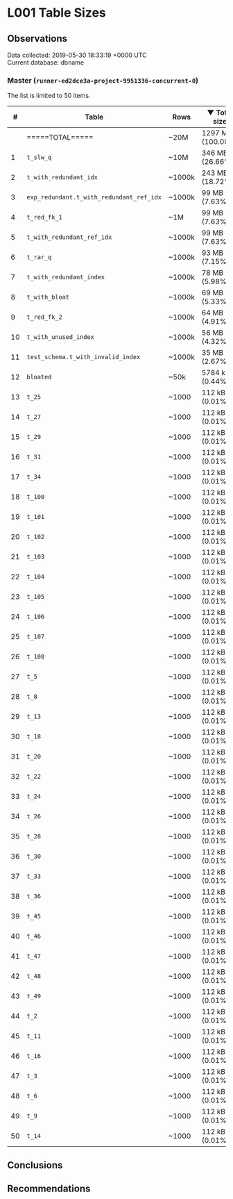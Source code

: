 # L001 Table Sizes #

## Observations ##
Data collected: 2019-05-30 18:33:19 +0000 UTC  
Current database: dbname  



### Master (`runner-ed2dce3a-project-9951336-concurrent-0`) ###
The list is limited to 50 items.  

| \# | Table | Rows | &#9660;&nbsp;Total size | Table size | Index(es) Size | TOAST Size |
|---|---|------|------------|------------|----------------|------------|
|<no value> | =====TOTAL===== | ~20M | 1297 MB (100.00%) | 776 MB (100.00%) | 521 MB (100.00%) | 56 kB (100.00%)|
|1 | `t_slw_q` | ~10M | 346 MB (26.66%) | 346 MB (44.57%) | 0 bytes (0.00%) | <no value>|
|2 | `t_with_redundant_idx` | ~1000k | 243 MB (18.72%) | 50 MB (6.42%) | 193 MB (37.04%) | <no value>|
|3 | `exp_redundant.t_with_redundant_ref_idx` | ~1000k | 99 MB (7.63%) | 35 MB (4.46%) | 64 MB (12.35%) | <no value>|
|4 | `t_red_fk_1` | ~1M | 99 MB (7.63%) | 35 MB (4.46%) | 64 MB (12.35%) | <no value>|
|5 | `t_with_redundant_ref_idx` | ~1000k | 99 MB (7.63%) | 35 MB (4.46%) | 64 MB (12.35%) | <no value>|
|6 | `t_rar_q` | ~1000k | 93 MB (7.15%) | 50 MB (6.44%) | 43 MB (8.22%) | <no value>|
|7 | `t_with_redundant_index` | ~1000k | 78 MB (5.98%) | 35 MB (4.46%) | 43 MB (8.23%) | <no value>|
|8 | `t_with_bloat` | ~1000k | 69 MB (5.33%) | 69 MB (8.92%) | 0 bytes (0.00%) | <no value>|
|9 | `t_red_fk_2` | ~1000k | 64 MB (4.91%) | 42 MB (5.45%) | 21 MB (4.12%) | <no value>|
|10 | `t_with_unused_index` | ~1000k | 56 MB (4.32%) | 35 MB (4.46%) | 21 MB (4.12%) | <no value>|
|11 | `test_schema.t_with_invalid_index` | ~1000k | 35 MB (2.67%) | 35 MB (4.46%) | 0 bytes (0.00%) | <no value>|
|12 | `bloated` | ~50k | 5784 kB (0.44%) | 3576 kB (0.45%) | 2208 kB (0.41%) | <no value>|
|13 | `t_25` | ~1000 | 112 kB (0.01%) | 72 kB (0.01%) | 40 kB (0.01%) | <no value>|
|14 | `t_27` | ~1000 | 112 kB (0.01%) | 72 kB (0.01%) | 40 kB (0.01%) | <no value>|
|15 | `t_29` | ~1000 | 112 kB (0.01%) | 72 kB (0.01%) | 40 kB (0.01%) | <no value>|
|16 | `t_31` | ~1000 | 112 kB (0.01%) | 72 kB (0.01%) | 40 kB (0.01%) | <no value>|
|17 | `t_34` | ~1000 | 112 kB (0.01%) | 72 kB (0.01%) | 40 kB (0.01%) | <no value>|
|18 | `t_100` | ~1000 | 112 kB (0.01%) | 72 kB (0.01%) | 40 kB (0.01%) | <no value>|
|19 | `t_101` | ~1000 | 112 kB (0.01%) | 72 kB (0.01%) | 40 kB (0.01%) | <no value>|
|20 | `t_102` | ~1000 | 112 kB (0.01%) | 72 kB (0.01%) | 40 kB (0.01%) | <no value>|
|21 | `t_103` | ~1000 | 112 kB (0.01%) | 72 kB (0.01%) | 40 kB (0.01%) | <no value>|
|22 | `t_104` | ~1000 | 112 kB (0.01%) | 72 kB (0.01%) | 40 kB (0.01%) | <no value>|
|23 | `t_105` | ~1000 | 112 kB (0.01%) | 72 kB (0.01%) | 40 kB (0.01%) | <no value>|
|24 | `t_106` | ~1000 | 112 kB (0.01%) | 72 kB (0.01%) | 40 kB (0.01%) | <no value>|
|25 | `t_107` | ~1000 | 112 kB (0.01%) | 72 kB (0.01%) | 40 kB (0.01%) | <no value>|
|26 | `t_108` | ~1000 | 112 kB (0.01%) | 72 kB (0.01%) | 40 kB (0.01%) | <no value>|
|27 | `t_5` | ~1000 | 112 kB (0.01%) | 72 kB (0.01%) | 40 kB (0.01%) | <no value>|
|28 | `t_8` | ~1000 | 112 kB (0.01%) | 72 kB (0.01%) | 40 kB (0.01%) | <no value>|
|29 | `t_13` | ~1000 | 112 kB (0.01%) | 72 kB (0.01%) | 40 kB (0.01%) | <no value>|
|30 | `t_18` | ~1000 | 112 kB (0.01%) | 72 kB (0.01%) | 40 kB (0.01%) | <no value>|
|31 | `t_20` | ~1000 | 112 kB (0.01%) | 72 kB (0.01%) | 40 kB (0.01%) | <no value>|
|32 | `t_22` | ~1000 | 112 kB (0.01%) | 72 kB (0.01%) | 40 kB (0.01%) | <no value>|
|33 | `t_24` | ~1000 | 112 kB (0.01%) | 72 kB (0.01%) | 40 kB (0.01%) | <no value>|
|34 | `t_26` | ~1000 | 112 kB (0.01%) | 72 kB (0.01%) | 40 kB (0.01%) | <no value>|
|35 | `t_28` | ~1000 | 112 kB (0.01%) | 72 kB (0.01%) | 40 kB (0.01%) | <no value>|
|36 | `t_30` | ~1000 | 112 kB (0.01%) | 72 kB (0.01%) | 40 kB (0.01%) | <no value>|
|37 | `t_33` | ~1000 | 112 kB (0.01%) | 72 kB (0.01%) | 40 kB (0.01%) | <no value>|
|38 | `t_36` | ~1000 | 112 kB (0.01%) | 72 kB (0.01%) | 40 kB (0.01%) | <no value>|
|39 | `t_45` | ~1000 | 112 kB (0.01%) | 72 kB (0.01%) | 40 kB (0.01%) | <no value>|
|40 | `t_46` | ~1000 | 112 kB (0.01%) | 72 kB (0.01%) | 40 kB (0.01%) | <no value>|
|41 | `t_47` | ~1000 | 112 kB (0.01%) | 72 kB (0.01%) | 40 kB (0.01%) | <no value>|
|42 | `t_48` | ~1000 | 112 kB (0.01%) | 72 kB (0.01%) | 40 kB (0.01%) | <no value>|
|43 | `t_49` | ~1000 | 112 kB (0.01%) | 72 kB (0.01%) | 40 kB (0.01%) | <no value>|
|44 | `t_2` | ~1000 | 112 kB (0.01%) | 72 kB (0.01%) | 40 kB (0.01%) | <no value>|
|45 | `t_11` | ~1000 | 112 kB (0.01%) | 72 kB (0.01%) | 40 kB (0.01%) | <no value>|
|46 | `t_16` | ~1000 | 112 kB (0.01%) | 72 kB (0.01%) | 40 kB (0.01%) | <no value>|
|47 | `t_3` | ~1000 | 112 kB (0.01%) | 72 kB (0.01%) | 40 kB (0.01%) | <no value>|
|48 | `t_6` | ~1000 | 112 kB (0.01%) | 72 kB (0.01%) | 40 kB (0.01%) | <no value>|
|49 | `t_9` | ~1000 | 112 kB (0.01%) | 72 kB (0.01%) | 40 kB (0.01%) | <no value>|
|50 | `t_14` | ~1000 | 112 kB (0.01%) | 72 kB (0.01%) | 40 kB (0.01%) | <no value>|


## Conclusions ##


## Recommendations ##

